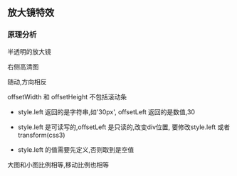 ## 放大镜特效

### 原理分析

半透明的放大镜

右侧高清图

随动,方向相反

offsetWidth 和 offsetHeight 不包括滚动条

- style.left 返回的是字符串,如'30px', offsetLeft 返回的是数值,30
- style.left 是可读写的,offsetLeft 是只读的,改变div位置, 要修改style.left 或者transform(css3)

- style.left 的值需要先定义,否则取到是空值


大图和小图比例相等,移动比例也相等

